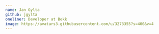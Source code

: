 ```yaml
---
name: Jan Gylta
github: jgylta
oneliner: Developer at Bekk
image: https://avatars3.githubusercontent.com/u/3273355?s=400&v=4
---
```

